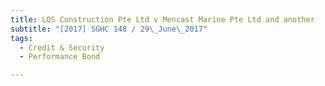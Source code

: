 ```yaml
---
title: LQS Construction Pte Ltd v Mencast Marine Pte Ltd and another 
subtitle: "[2017] SGHC 148 / 29\_June\_2017"
tags:
  - Credit & Security
  - Performance Bond

---
```


